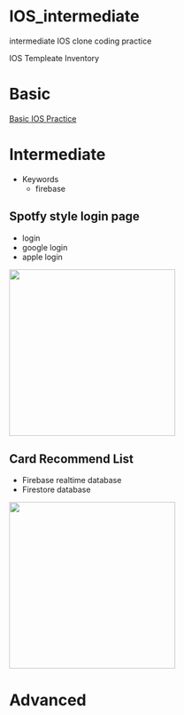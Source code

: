 # IOS_intermediate
intermediate IOS clone coding practice

IOS Templeate Inventory

# Basic
[Basic IOS Practice](https://github.com/tcJunghunPark/ProjectBasedIOS)

# Intermediate
* Keywords
  * firebase
## Spotfy style login page
- login
- google login
- apple login

<img src="https://user-images.githubusercontent.com/54619996/158113751-1ebb55fb-a81c-4a71-9f12-1965b16aa0b0.gif" width="300">

## Card Recommend List
- Firebase realtime database
- Firestore database


<img src="https://user-images.githubusercontent.com/54619996/158113626-4f0e910d-506d-4342-a353-d2293fbc7b59.gif" width="300">

# Advanced
